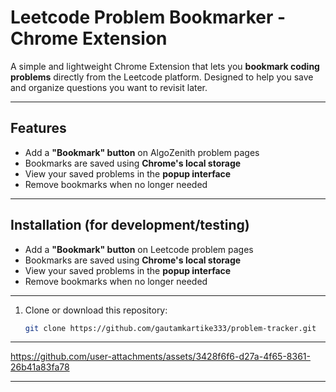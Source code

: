 #  Leetcode Problem Bookmarker - Chrome Extension

A simple and lightweight Chrome Extension that lets you **bookmark coding problems** directly from the Leetcode platform. Designed to help you save and organize questions you want to revisit later.

---

##  Features

-  Add a **"Bookmark" button** on AlgoZenith problem pages
-  Bookmarks are saved using **Chrome's local storage**
-  View your saved problems in the **popup interface**
-  Remove bookmarks when no longer needed

---

##  Installation (for development/testing)

-  Add a **"Bookmark" button** on Leetcode problem pages
-  Bookmarks are saved using **Chrome's local storage**
-  View your saved problems in the **popup interface**
-  Remove bookmarks when no longer needed


---

1. Clone or download this repository:
   ```bash
   git clone https://github.com/gautamkartike333/problem-tracker.git


---

https://github.com/user-attachments/assets/3428f6f6-d27a-4f65-8361-26b41a83fa78

---
